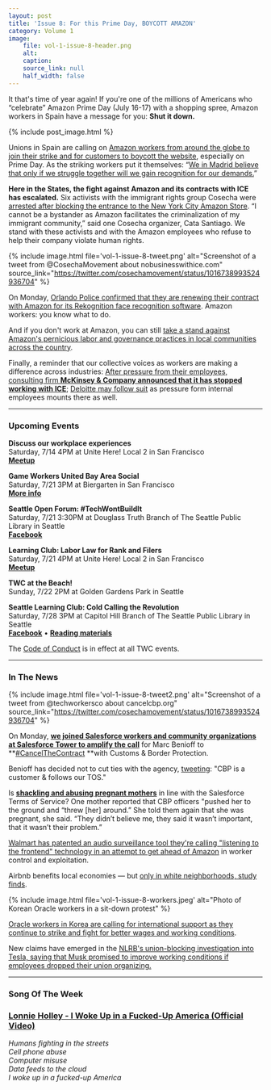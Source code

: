 ```yaml
---
layout: post
title: 'Issue 8: For this Prime Day, BOYCOTT AMAZON'
category: Volume 1
image:
    file: vol-1-issue-8-header.png 
    alt: 
    caption: 
    source_link: null
    half_width: false
---
```


<!-- Content imported from: https://eepurl.com/dAZICP -->

It that's time of year again! If you're one of the millions of Americans who “celebrate” Amazon Prime Day (July 16-17) with a shopping spree, Amazon workers in Spain have a message for you: **Shut it down.**

<!--excerpt-->

{% include post_image.html %}

Unions in Spain are calling on [Amazon workers from around the globe to join their strike and for customers to boycott the website](https://www.independent.co.uk/life-style/gadgets-and-tech/news/amazon-prime-day-2018-strike-deals-uk-sales-latest-a8441726.html), especially on Prime Day. As the striking workers put it themselves: “[We in Madrid believe that only if we struggle together will we gain recognition for our demands.](https://amazonenlucha.wordpress.com/2018/05/16/llamiento-a-una-huelga-europea-frente-a-amazon/)”  
  
**Here in the States, the fight against Amazon and its contracts with ICE has escalated.** Six activists with the immigrant rights group Cosecha were [arrested after blocking the entrance to the New York City Amazon Store](https://www.lahuelga.com/amazon-pressrelease). “I cannot be a bystander as Amazon facilitates the criminalization of my immigrant community,” said one Cosecha organizer, Cata Santiago. We stand with these activists and with the Amazon employees who refuse to help their company violate human rights.

{% include image.html
    file='vol-1-issue-8-tweet.png'
    alt="Screenshot of a tweet from @CosechaMovement about nobusinesswithice.com"
    source_link="https://twitter.com/cosechamovement/status/1016738993524936704"
%}

On Monday, [Orlando Police confirmed that they are renewing their contract with Amazon for its Rekognition face recognition software](https://gizmodo.com/amazon-and-orlando-cops-controversial-face-recognition-1827483145%20). Amazon workers: you know what to do.&nbsp;  
  
And if you don't work at Amazon, you can still [take a stand against Amazon's pernicious labor and governance practices in local communities across the country](https://ilsr.org/amazon-next-frontier-action-sheet/%20).&nbsp;  
  
Finally, a reminder that our collective voices as workers are making a difference across industries: [After pressure from their employees, consulting firm **McKinsey & Company announced that it has stopped working with ICE**](https://www.nytimes.com/2018/07/09/business/mckinsey-ends-ice-contract.html); [Deloitte may follow suit](https://www.nytimes.com/2018/07/12/business/deloitte-ice-contract-uproar.html) as pressure form internal employees mounts there as well.

***

###  Upcoming Events

 **Discuss our workplace experiences**  
Saturday, 7/14 4PM at Unite Here! Local 2 in San Francisco  
[**Meetup**](https://www.meetup.com/Tech-Workers-Coalition/events/252459582/)  

**Game Workers United Bay Area Social**  
Saturday, 7/21 3PM at Biergarten in San Francisco  
[**More info**](https://twitter.com/GWU_BayArea/status/1017130219025518592)  
  
**Seattle Open Forum: #TechWontBuildIt**  
Saturday, 7/21 3:30PM at Douglass Truth Branch of The Seattle Public Library in Seattle  
[**Facebook**](https://www.facebook.com/events/257877258353344/)  
  
**Learning Club: Labor Law for Rank and Filers**  
Saturday, 7/21 4PM at Unite Here! Local 2 in San Francisco  
[**Meetup**](https://www.meetup.com/Tech-Workers-Coalition/events/252459669/)  
  
**TWC at the Beach!**  
Sunday, 7/22 2PM at Golden Gardens Park in Seattle  
  
**Seattle Learning Club: Cold Calling the Revolution**  
Saturday, 7/28 3PM at Capitol Hill Branch of The Seattle Public Library in Seattle  
[**Facebook**](https://www.facebook.com/events/1893509774003496/) • [**Reading materials**](https://sites.google.com/view/tech-workers-coalition/topics/cold-calling-the-revolution)  

The [Code of Conduct](https://techworkerscoalition.org/community-guide/) is in effect at all TWC events.

***

###  In The News

{% include image.html
    file='vol-1-issue-8-tweet2.png'
    alt="Screenshot of a tweet from @techworkersco about cancelcbp.org"
    source_link="https://twitter.com/cosechamovement/status/1016738993524936704"
%}

On Monday, **[we joined Salesforce workers and community organizations at Salesforce Tower to amplify the call](https://www.kqed.org/news/11679761/is-this-the-beginning-of-a-tech-worker-revolution)**&nbsp;for Marc Benioff to **[#CancelTheContract](https://www.businessinsider.com/salesforce-protest-contract-customs-border-protection-san-francisco-2018-7?r=UK&IR=T#the-protest-is-part-of-the-backlash-against-the-governments-separation-of-migrant-families-and-their-children-who-are-illegally-crossing-the-border-into-the-us-5)&nbsp;**with Customs & Border Protection.&nbsp;  
  
Benioff has decided not to cut ties with the agency, [tweeting](https://twitter.com/Benioff/status/1016101605307920385?ref_src=twsrc%5Etfw%7Ctwcamp%5Etweetembed%7Ctwterm%5E1016101605307920385&ref_url=https%3A%2F%2Fwww.fastcompany.com%2F90193049%2Fanti-ice-protesters-descend-on-salesforce-tower-in-san-francisco): "CBP is a customer & follows our TOS."&nbsp;  
  
Is **[shackling and abusing pregnant mothers](https://www.buzzfeed.com/emaoconnor/pregnant-migrant-women-miscarriage-cpb-ice-detention-trump?utm_term=.lywyZg0Oj#.hx2MOwnXA)** in line with the Salesforce Terms of Service? One mother reported that CBP officers "pushed her to the ground and “threw [her] around.” She told them again that she was pregnant, she said. “They didn’t believe me, they said it wasn’t important, that it wasn’t their problem.”  
  
[Walmart has patented an audio surveillance tool they're calling "listening to the frontend" technology in an attempt to get ahead of Amazon](https://www.buzzfeed.com/carolineodonovan/walmart-just-patented-audio-surveillance-technology-for?utm_term=.da5zrlDyO#.ryNN71k8z) in worker control and exploitation.  
  
Airbnb benefits local economies — but [only in white neighborhoods, study finds](https://www.savannahnow.com/news/20180711/airbnb-benefits-local-economies---but-only-in-white-neighborhoods-study-finds).

{% include image.html
    file='vol-1-issue-8-workers.jpeg'
    alt="Photo of Korean Oracle workers in a sit-down protest"
%}

[Oracle workers in Korea are calling for international support as they continue to strike and fight for better wages and working conditions](https://www.indybay.org/newsitems/2018/07/08/18816391.php).  
  
New claims have emerged in the [NLRB's union-blocking investigation into Tesla, saying that Musk promised to improve working conditions if employees dropped their union organizing.](https://jalopnik.com/elon-musk-told-workers-tesla-would-allow-them-to-unioni-1827555608/amp)

***

### Song Of The Week

### [**Lonnie Holley - I Woke Up in a Fucked-Up America (Official Video)**](https://youtu.be/Ss3cz9FgGnA)
  
_Humans fighting in the streets_<br/>
_Cell phone abuse_<br/>
_Computer misuse_<br/>
_Data feeds to the cloud_<br/>
_I woke up in a fucked-up America_
